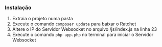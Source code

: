 ### Instalação
1. Extraia o projeto numa pasta
2. Execute o comando ```composer update``` para baixar o Ratchet
3. Altere o IP do Servidor Websocket no arquivo /js/index.js na linha 23
4. Execute o comando ```php app.php``` no terminal para iniciar o Servidor Websocket